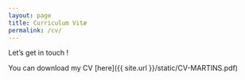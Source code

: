 ```yaml
---
layout: page
title: Curriculum Vitæ
permalink: /cv/
---
```


Let’s get in touch !

You can download my CV [here]({{ site.url }}/static/CV-MARTINS.pdf)
